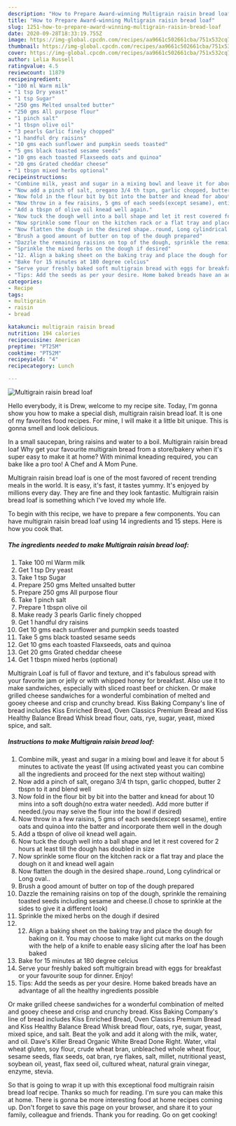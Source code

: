 ```yaml
---
description: "How to Prepare Award-winning Multigrain raisin bread loaf"
title: "How to Prepare Award-winning Multigrain raisin bread loaf"
slug: 1251-how-to-prepare-award-winning-multigrain-raisin-bread-loaf
date: 2020-09-28T18:33:19.755Z
image: https://img-global.cpcdn.com/recipes/aa9661c502661cba/751x532cq70/multigrain-raisin-bread-loaf-recipe-main-photo.jpg
thumbnail: https://img-global.cpcdn.com/recipes/aa9661c502661cba/751x532cq70/multigrain-raisin-bread-loaf-recipe-main-photo.jpg
cover: https://img-global.cpcdn.com/recipes/aa9661c502661cba/751x532cq70/multigrain-raisin-bread-loaf-recipe-main-photo.jpg
author: Lelia Russell
ratingvalue: 4.5
reviewcount: 11879
recipeingredient:
- "100 ml Warm milk"
- "1 tsp Dry yeast"
- "1 tsp Sugar"
- "250 gms Melted unsalted butter"
- "250 gms All purpose flour"
- "1 pinch salt"
- "1 tbspn olive oil"
- "3 pearls Garlic finely chopped"
- "1 handful dry raisins"
- "10 gms each sunflower and pumpkin seeds toasted"
- "5 gms black toasted sesame seeds"
- "10 gms each toasted Flaxseeds oats and quinoa"
- "20 gms Grated cheddar cheese"
- "1 tbspn mixed herbs optional"
recipeinstructions:
- "Combine milk, yeast and sugar in a mixing bowl and leave it for about 5 minutes to activate the yeast (If using activated yeast you can combine all the ingredients and proceed for the next step without waiting)"
- "Now add a pinch of salt, oregano 3/4 th tspn, garlic chopped, butter 2 tbspn to it and blend well"
- "Now fold in the flour bit by bit into the batter and knead for about 10 mins into a soft dough(no extra water needed). Add more butter if needed.(you may seive the flour into the bowl if desired)"
- "Now throw in a few raisins, 5 gms of each seeds(except sesame), entire oats and quinoa into the batter and incorporate them well in the dough"
- "Add a tbspn of olive oil knead well again."
- "Now tuck the dough well into a ball shape and let it rest covered for 2 hours at least till the dough has doubled in size"
- "Now sprinkle some flour on the kitchen rack or a flat tray and place the dough on it and knead well again"
- "Now flatten the dough in the desired shape..round, Long cylindrical or Long oval.."
- "Brush a good amount of butter on top of the dough prepared"
- "Dazzle the remaining raisins on top of the dough, sprinkle the remaining toasted seeds including sesame and cheese.(I chose to sprinkle at the sides to give it a different look)"
- "Sprinkle the mixed herbs on the dough if desired"
- "12. Align a baking sheet on the baking tray and place the dough for baking on it. You may choose to make light cut marks on the dough with the help of a knife to enable easy slicing after the loaf has been baked"
- "Bake for 15 minutes at 180 degree celcius"
- "Serve your freshly baked soft multigrain bread with eggs for breakfast or your favourite soup for dinner. Enjoy!"
- "Tips: Add the seeds as per your desire. Home baked breads have an advantage of all the healthy ingredients possible"
categories:
- Recipe
tags:
- multigrain
- raisin
- bread

katakunci: multigrain raisin bread 
nutrition: 194 calories
recipecuisine: American
preptime: "PT25M"
cooktime: "PT52M"
recipeyield: "4"
recipecategory: Lunch

---
```



![Multigrain raisin bread loaf](https://img-global.cpcdn.com/recipes/aa9661c502661cba/751x532cq70/multigrain-raisin-bread-loaf-recipe-main-photo.jpg)

Hello everybody, it is Drew, welcome to my recipe site. Today, I'm gonna show you how to make a special dish, multigrain raisin bread loaf. It is one of my favorites food recipes. For mine, I will make it a little bit unique. This is gonna smell and look delicious.

In a small saucepan, bring raisins and water to a boil. Multigrain raisin bread loaf Why get your favourite multigrain bread from a store/bakery when it&#39;s super easy to make it at home? With minimal kneading required, you can bake like a pro too! A Chef and A Mom Pune.

Multigrain raisin bread loaf is one of the most favored of recent trending meals in the world. It is easy, it's fast, it tastes yummy. It's enjoyed by millions every day. They are fine and they look fantastic. Multigrain raisin bread loaf is something which I've loved my whole life.


To begin with this recipe, we have to prepare a few components. You can have multigrain raisin bread loaf using 14 ingredients and 15 steps. Here is how you cook that.

<!--inarticleads1-->

##### The ingredients needed to make Multigrain raisin bread loaf:

1. Take 100 ml Warm milk
1. Get 1 tsp Dry yeast
1. Take 1 tsp Sugar
1. Prepare 250 gms Melted unsalted butter
1. Prepare 250 gms All purpose flour
1. Take 1 pinch salt
1. Prepare 1 tbspn olive oil
1. Make ready 3 pearls Garlic finely chopped
1. Get 1 handful dry raisins
1. Get 10 gms each sunflower and pumpkin seeds toasted
1. Take 5 gms black toasted sesame seeds
1. Get 10 gms each toasted Flaxseeds, oats and quinoa
1. Get 20 gms Grated cheddar cheese
1. Get 1 tbspn mixed herbs (optional)


Multigrain Loaf is full of flavor and texture, and it&#39;s fabulous spread with your favorite jam or jelly or with whipped honey for breakfast. Also use it to make sandwiches, especially with sliced roast beef or chicken. Or make grilled cheese sandwiches for a wonderful combination of melted and gooey cheese and crisp and crunchy bread. Kiss Baking Company&#39;s line of bread includes Kiss Enriched Bread, Oven Classics Premium Bread and Kiss Healthy Balance Bread Whisk bread flour, oats, rye, sugar, yeast, mixed spice, and salt. 

<!--inarticleads2-->

##### Instructions to make Multigrain raisin bread loaf:

1. Combine milk, yeast and sugar in a mixing bowl and leave it for about 5 minutes to activate the yeast (If using activated yeast you can combine all the ingredients and proceed for the next step without waiting)
1. Now add a pinch of salt, oregano 3/4 th tspn, garlic chopped, butter 2 tbspn to it and blend well
1. Now fold in the flour bit by bit into the batter and knead for about 10 mins into a soft dough(no extra water needed). Add more butter if needed.(you may seive the flour into the bowl if desired)
1. Now throw in a few raisins, 5 gms of each seeds(except sesame), entire oats and quinoa into the batter and incorporate them well in the dough
1. Add a tbspn of olive oil knead well again.
1. Now tuck the dough well into a ball shape and let it rest covered for 2 hours at least till the dough has doubled in size
1. Now sprinkle some flour on the kitchen rack or a flat tray and place the dough on it and knead well again
1. Now flatten the dough in the desired shape..round, Long cylindrical or Long oval..
1. Brush a good amount of butter on top of the dough prepared
1. Dazzle the remaining raisins on top of the dough, sprinkle the remaining toasted seeds including sesame and cheese.(I chose to sprinkle at the sides to give it a different look)
1. Sprinkle the mixed herbs on the dough if desired
1. 12. Align a baking sheet on the baking tray and place the dough for baking on it. You may choose to make light cut marks on the dough with the help of a knife to enable easy slicing after the loaf has been baked
1. Bake for 15 minutes at 180 degree celcius
1. Serve your freshly baked soft multigrain bread with eggs for breakfast or your favourite soup for dinner. Enjoy!
1. Tips: Add the seeds as per your desire. Home baked breads have an advantage of all the healthy ingredients possible


Or make grilled cheese sandwiches for a wonderful combination of melted and gooey cheese and crisp and crunchy bread. Kiss Baking Company&#39;s line of bread includes Kiss Enriched Bread, Oven Classics Premium Bread and Kiss Healthy Balance Bread Whisk bread flour, oats, rye, sugar, yeast, mixed spice, and salt. Beat the yolk and add it along with the milk, water, and oil. Dave&#39;s Killer Bread Organic White Bread Done Right. Water, vital wheat gluten, soy flour, crude wheat bran, unbleached whole wheat flour, sesame seeds, flax seeds, oat bran, rye flakes, salt, millet, nutritional yeast, soybean oil, yeast, flax seed oil, cultured wheat, natural grain vinegar, enzyme, stevia. 

So that is going to wrap it up with this exceptional food multigrain raisin bread loaf recipe. Thanks so much for reading. I'm sure you can make this at home. There is gonna be more interesting food at home recipes coming up. Don't forget to save this page on your browser, and share it to your family, colleague and friends. Thank you for reading. Go on get cooking!
